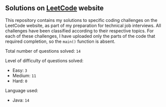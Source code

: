 ## Solutions on [LeetCode](https://leetcode.com/) website

This repository contains my solutions to specific coding challenges on the LeetCode website, as part of my preparation for technical job interviews. All challenges have been classified according to their respective topics. For each of these challenges, I have uploaded only the parts of the code that required completion, so the `main()` function is absent.

Total number of questions solved: `14`

Level of difficulty of questions solved:
* Easy: `3`
* Medium: `11`
* Hard: `0`

Language used:
* Java: `14`
